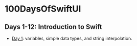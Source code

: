 # 100DaysOfSwiftUI

## Days 1-12: Introduction to Swift

- [Day 1](/Day1): variables, simple data types, and string interpolation.